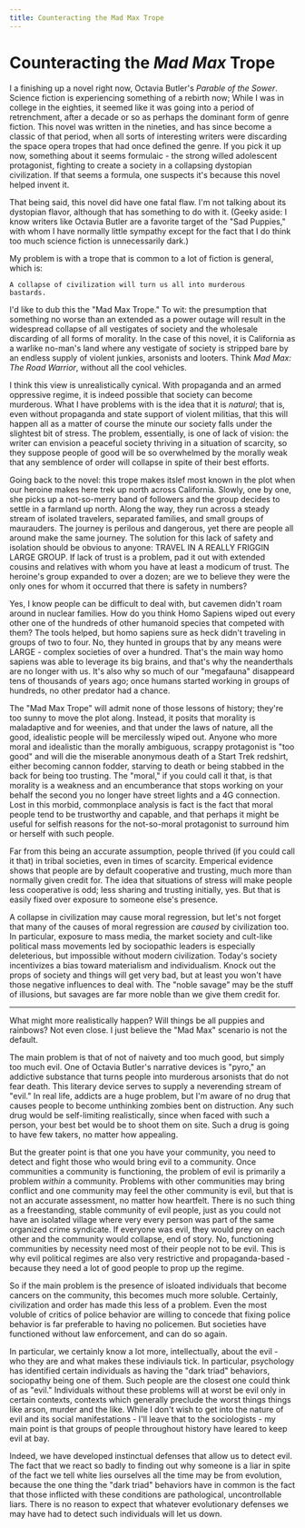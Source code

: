 ```yaml
---
title: Counteracting the Mad Max Trope
---
```


# Counteracting the _Mad Max_ Trope
I a finishing up a novel right now, Octavia Butler's _Parable of the
Sower_. Science fiction is experiencing something of a rebirth now;
While I was in college in the eighties, it seemed like it was going
into a period of retrenchment, after a decade or so as perhaps the
dominant form of genre fiction. This novel was written in the
nineties, and has since become a classic of that period, when all
sorts of interesting writers were discarding the space opera tropes
that had once defined the genre. If you pick it up now, something
about it seems formulaic - the strong willed adolescent protagonist,
fighting to create a society in a collapsing dystopian
civilization. If that seems a formula, one suspects it's because
this novel helped invent it.

That being said, this novel did have one fatal flaw. I'm not talking
about its dystopian flavor, although that has something to do with
it. (Geeky aside: I know writers like Octavia Butler are a favorite
target of the "Sad Puppies," with whom I have normally little sympathy
except for the fact that I do think too much science fiction is
unnecessarily dark.)

My problem is with a trope that is common to a lot of fiction is
general, which is:

    A collapse of civilization will turn us all into murderous
    bastards.

I'd like to dub this the "Mad Max Trope." To wit: the presumption that
something no worse than an extended as a power outage will result in
the widespread collapse of all vestigates of society and the wholesale
discarding of all forms of morality. In the case of this novel, it is
California as a warlike no-man's land where any vestigate of society
is stripped bare by an endless supply of violent junkies, arsonists
and looters. Think _Mad Max: The Road Warrior_, without all the cool
vehicles.

I think this view is unrealistically cynical. With propaganda and an
armed oppressive regime, it is indeed possible that society can become
murderous. What I have problems with is the idea that it is _natural_;
that is, even without propaganda and state support of violent
militias, that this will happen all as a matter of course the minute
our society falls under the slightest bit of stress.  The problem,
essentially, is one of lack of vision: the writer can envision a peaceful
society thriving in a situation of scarcity, so they suppose people of good
will be so overwhelmed by the morally weak that any semblence of order
will collapse in spite of their best efforts.

Going back to the novel: this trope makes itslef most known in the
plot when our heroine makes here trek up north across
California. Slowly, one by one, she picks up a not-so-merry band of
followers and the group decides to settle in a farmland up
north. Along the way, they run across a steady stream of isolated
travelers, separated families, and small groups of maurauders. The
journey is perilous and dangerous, yet there are people all around
make the same journey. The solution for this lack of safety and
isolation should be obvious to anyone: TRAVEL IN A REALLY FRIGGIN
LARGE GROUP. If lack of trust is a problem, pad it out with extended
cousins and relatives with whom you have at least a modicum of
trust. The heroine's group expanded to over a dozen; are we to believe
they were the only ones for whom it occurred that there is safety in
numbers?

Yes, I know people can be difficult to deal with, but cavemen didn't
roam around in nuclear families. How do you think Homo Sapiens wiped
out every other one of the hundreds of other humanoid species that
competed with them? The tools helped, but homo sapiens sure as heck
didn't traveling in groups of two to four. No, they hunted in groups
that by any means were LARGE - complex societies of over a
hundred. That's the main way homo sapiens was able to leverage its big
brains, and that's why the neanderthals are no longer with us. It's
also why so much of our "megafauna" disappeard tens of thousands of
years ago; once humans started working in groups of hundreds, no other
predator had a chance.

The "Mad Max Trope" will admit none of those lessons of history;
they're too sunny to move the plot along. Instead, it posits that
morality is maladaptive and for weenies, and that under the laws of
nature, all the good, idealistic people will be mercilessly wiped out.
Anyone who more moral and idealistic than the morally ambiguous,
scrappy protagonist is "too good" and will die the miserable anonymous
death of a Start Trek redshirt, either becoming cannon fodder,
starving to death or being stabbed in the back for being too
trusting. The "moral," if you could call it that, is that morality is
a weakness and an encumberance that stops working on your behalf the
second you no longer have street lights and a 4G connection. Lost in
this morbid, commonplace analysis is fact is the fact that moral
people tend to be trustworthy and capable, and that perhaps it might
be useful for selfish reasons for the not-so-moral protagonist to
surround him or herself with such people.

Far from this being an accurate assumption, people thrived (if you
could call it that) in tribal societies, even in times of scarcity.
Emperical evidence shows that people are by default cooperative and
trusting, much more than normally given credit for. The idea
that situations of stress will make people less cooperative is odd;
less sharing and trusting initially, yes. But that is easily fixed
over exposure to someone else's presence.

A collapse in civilization may cause moral regression, but let's not
forget that many of the causes of moral regression are _caused_ by
civilization too. In particular, exposure to mass media, the market
society and cult-like political mass movements led by sociopathic
leaders is especially deleterious, but impossible without modern
civilization.  Today's society incentivizes a bias toward materialism
and individualism. Knock out the props of society and things will get
very bad, but at least you won't have those negative influences to
deal with. The "noble savage" may be the stuff of illusions, but
savages are far more noble than we give them credit for.

----------------------------------

What might more realistically happen? Will things be all puppies and
rainbows? Not even close. I just believe the "Mad Max" scenario is not
the default.

The main problem is that of not of naivety and too much good, but
simply too much evil. One of Octavia Butler's narrative devices is
"pyro," an addictive substance that turns people into murderous
arsonists that do not fear death. This literary device serves to
supply a neverending stream of "evil." In real life, addicts are a
huge problem, but I'm aware of no drug that causes people to become
unthinking zombies bent on distruction. Any such drug would be
self-limiting realistically, since when faced with such a person, your
best bet would be to shoot them on site. Such a drug is going to have
few takers, no matter how appealing.

But the greater point is that one you have your community, you need to
detect and fight those who would bring evil to a community. Once
communities a community is functioning, the problem of evil is
primarily a problem _within_ a community. Problems with other
communities may bring conflict and one community may feel the other
community is evil, but that is not an accurate assessment, no matter
how heartfelt. There is no such thing as a freestanding, stable
community of evil people, just as you could not have an isolated
village where very every person was part of the same organized crime
syndicate. If everyone was evil, they would prey on each other and the
community would collapse, end of story. No, functioning communities by
necessity need most of their people not to be evil. This is why evil
political regimes are also very restrictive and propaganda-based -
because they need a lot of good people to prop up the regime.

So if the main problem is the presence of isloated individuals that
become cancers on the community, this becomes much more
soluble. Certainly, civilization and order has made this less of a
problem. Even the most voluble of critics of police behavior are
willing to concede that fixing police behavior is far preferable to
having no policemen. But societies have functioned without law
enforcement, and can do so again.

In particular, we certainly know a lot more, intellectually, about the
evil - who they are and what makes these indiviauls tick. In
particular, psychology has identified certain individuals as having
the "dark triad" behaviors, sociopathy being one of them. Such people
are the closest one could think of as "evil."  Individuals without
these problems will at worst be evil only in certain contexts,
contexts which generally preclude the worst things things like arson,
murder and the like.  While I don't wish to get into the nature of
evil and its social manifestations - I'll leave that to the
sociologists - my main point is that groups of people throughout
history have leared to keep evil at bay.

Indeed, we have developed instinctual defenses that allow us to detect
evil. The fact that we react so badly to finding out why someone is a
liar in spite of the fact we tell white lies ourselves all the time
may be from evolution, because the one thing the "dark triad"
behaviors have in common is the fact that those inflicted with these
conditions are pathological, uncontrollable liars. There is no
reason to expect that whatever evolutionary defenses we may have had
to detect such individuals will let us down.
